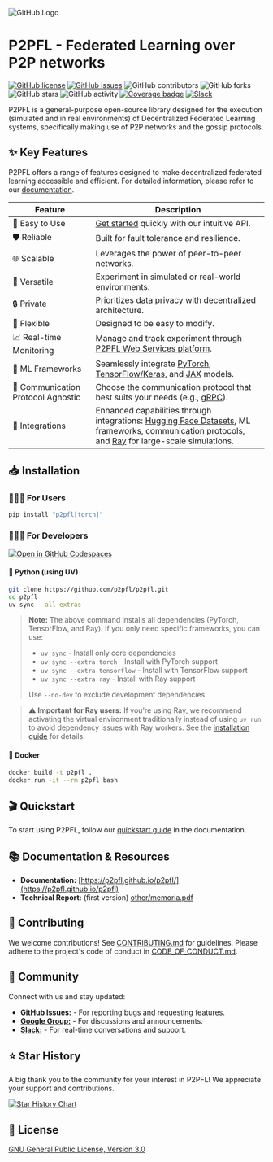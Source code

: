 ![GitHub Logo](https://raw.githubusercontent.com/p2pfl/p2pfl/main/other/logo.png)

# P2PFL - Federated Learning over P2P networks

[![GitHub license](https://img.shields.io/github/license/p2pfl/p2pfl)](/blob/main/LICENSE.md)
[![GitHub issues](https://img.shields.io/github/issues/p2pfl/p2pfl)](/issues)
![GitHub contributors](https://img.shields.io/github/contributors/p2pfl/p2pfl)
![GitHub forks](https://img.shields.io/github/forks/p2pfl/p2pfl)
![GitHub stars](https://img.shields.io/github/stars/p2pfl/p2pfl)
![GitHub activity](https://img.shields.io/github/commit-activity/m/p2pfl/p2pfl)
[![Coverage badge](https://img.shields.io/badge/dynamic/json?color=brightgreen&label=coverage&query=%24.message&url=https%3A%2F%2Fraw.githubusercontent.com%2Fp2pfl%2Fp2pfl%2Fpython-coverage-comment-action-data%2Fendpoint.json)](https://htmlpreview.github.io/?/blob/python-coverage-comment-action-data/htmlcov/index.html)
[![Slack](https://img.shields.io/badge/Chat-Slack-red)](https://join.slack.com/t/p2pfl/shared_invite/zt-38xyec0k7-tLPbNx873Pm~N4aoqIyjRw)

P2PFL is a general-purpose open-source library designed for the execution (simulated and in real environments) of Decentralized Federated Learning systems, specifically making use of P2P networks and the gossip protocols.

## ✨ Key Features

P2PFL offers a range of features designed to make decentralized federated learning accessible and efficient. For detailed information, please refer to our [documentation](https://p2pfl.github.io/p2pfl/).

| Feature          | Description                                      |
|-------------------|--------------------------------------------------|
| 🚀 Easy to Use   | [Get started](https://p2pfl.github.io/p2pfl/quickstart.html) quickly with our intuitive API.       |
| 🛡️ Reliable     | Built for fault tolerance and resilience.       |
| 🌐 Scalable      | Leverages the power of peer-to-peer networks.    |
| 🧪 Versatile     | Experiment in simulated or real-world environments.|
| 🔒 Private       | Prioritizes data privacy with decentralized architecture.|
| 🧩 Flexible      | Designed to be easy to modify.|
| 📈 Real-time Monitoring | Manage and track experiment through [P2PFL Web Services platform](https://p2pfl.com). |
| 🧠 ML Frameworks | Seamlessly integrate [PyTorch](https://pytorch.org/), [TensorFlow/Keras](https://www.tensorflow.org/), and [JAX](https://github.com/google/jax) models. |
| 📡 Communication Protocol Agnostic | Choose the communication protocol that best suits your needs (e.g., [gRPC](https://grpc.io/)). |
| 🔌 Integrations  | Enhanced capabilities through integrations: [Hugging Face Datasets](https://huggingface.co/datasets), ML frameworks, communication protocols, and [Ray](https://www.ray.io/) for large-scale simulations. |

## 📥 Installation

### 👨🏼‍💻 For Users

```bash
pip install "p2pfl[torch]"
```

### 👨🏼‍🔧 For Developers

[![Open in GitHub Codespaces](https://github.com/codespaces/badge.svg)](https://codespaces.new/p2pfl/p2pfl/tree/develop?quickstart=1)

#### 🐍 Python (using UV)

```bash
git clone https://github.com/p2pfl/p2pfl.git
cd p2pfl
uv sync --all-extras
```

> **Note:** The above command installs all dependencies (PyTorch, TensorFlow, and Ray). If you only need specific frameworks, you can use:
> - `uv sync` - Install only core dependencies
> - `uv sync --extra torch` - Install with PyTorch support
> - `uv sync --extra tensorflow` - Install with TensorFlow support
> - `uv sync --extra ray` - Install with Ray support
> 
> Use `--no-dev` to exclude development dependencies.

> **⚠️ Important for Ray users:** If you're using Ray, we recommend activating the virtual environment traditionally instead of using `uv run` to avoid dependency issues with Ray workers. See the [installation guide](https://p2pfl.github.io/p2pfl/installation.html#working-with-traditional-virtual-environment-activation) for details.

#### 🐳 Docker

```bash
docker build -t p2pfl .
docker run -it --rm p2pfl bash
```

## 🎬 Quickstart

To start using P2PFL, follow our [quickstart guide](https://p2pfl.github.io/p2pfl/quickstart.html) in the documentation.

## 📚 Documentation & Resources

* **Documentation:** [https://p2pfl.github.io/p2pfl/](https://p2pfl.github.io/p2pfl)
* **Technical Report:** (first version) [other/memoria.pdf](other/memoria.pdf)

## 🤝 Contributing

We welcome contributions! See [CONTRIBUTING.md](CONTRIBUTING.md) for guidelines. Please adhere to the project's code of conduct in [CODE_OF_CONDUCT.md](CODE_OF_CONDUCT.md).

## 💬 Community

Connect with us and stay updated:

* [**GitHub Issues:**](/issues) - For reporting bugs and requesting features.
* [**Google Group:**](https://groups.google.com/g/p2pfl) - For discussions and announcements.
* [**Slack:**](https://join.slack.com/t/p2pfl/shared_invite/zt-38xyec0k7-tLPbNx873Pm~N4aoqIyjRw) - For real-time conversations and support.

## ⭐ Star History

A big thank you to the community for your interest in P2PFL! We appreciate your support and contributions.

[![Star History Chart](https://api.star-history.com/svg?repos=p2pfl/p2pfl&type=Date)](https://star-history.com/#p2pfl/p2pfl&Date)

## 📜 License

[GNU General Public License, Version 3.0](https://www.gnu.org/licenses/gpl-3.0.en.html)
